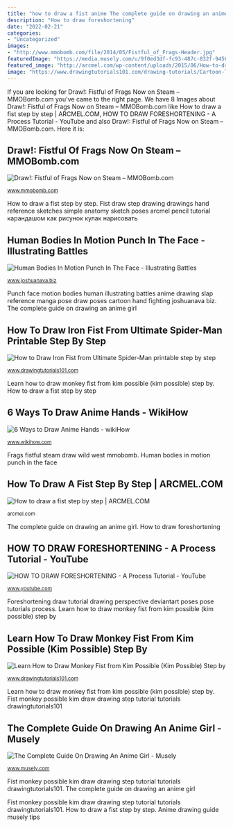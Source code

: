 ```yaml
---
title: "how to draw a fist anime The complete guide on drawing an anime girl"
description: "How to draw foreshortening"
date: "2022-02-21"
categories:
- "Uncategorized"
images:
- "http://www.mmobomb.com/file/2014/05/Fistful_of_Frags-Header.jpg"
featuredImage: "https://media.musely.com/u/9f0ed3df-fc93-487c-832f-945651c98f5e.jpg"
featured_image: "http://arcmel.com/wp-content/uploads/2015/06/How-to-draw-a-fist-step-by-step-3-389x470.jpg"
image: "https://www.drawingtutorials101.com/drawing-tutorials/Cartoon-TV/Kim-Possible/monkey-fist/how-to-draw-Monkey-Fist-from-Kim-Possible-step-0.png"
---
```


If you are looking for Draw!: Fistful of Frags Now on Steam – MMOBomb.com you've came to the right page. We have 8 Images about Draw!: Fistful of Frags Now on Steam – MMOBomb.com like How to draw a fist step by step | ARCMEL.COM, HOW TO DRAW FORESHORTENING - A Process Tutorial - YouTube and also Draw!: Fistful of Frags Now on Steam – MMOBomb.com. Here it is:

## Draw!: Fistful Of Frags Now On Steam – MMOBomb.com

![Draw!: Fistful of Frags Now on Steam – MMOBomb.com](http://www.mmobomb.com/file/2014/05/Fistful_of_Frags-Header.jpg "6 ways to draw anime hands")

<small>www.mmobomb.com</small>

How to draw a fist step by step. Fist draw step drawing drawings hand reference sketches simple anatomy sketch poses arcmel pencil tutorial карандашом как рисунок кулак нарисовать

## Human Bodies In Motion Punch In The Face - Illustrating Battles

![Human Bodies In Motion Punch In The Face - Illustrating Battles](https://www.joshuanava.biz/illustrating-battles/images/1833_15_132-anime-slap.jpg "Human bodies in motion punch in the face")

<small>www.joshuanava.biz</small>

Punch face motion bodies human illustrating battles anime drawing slap reference manga pose draw poses cartoon hand fighting joshuanava biz. The complete guide on drawing an anime girl

## How To Draw Iron Fist From Ultimate Spider-Man Printable Step By Step

![How to Draw Iron Fist from Ultimate Spider-Man printable step by step](https://www.drawingtutorials101.com/drawing-tutorials/Cartoon-TV/Ultimate-Spider-Man/iron-fist/How-to-Draw-Iron-Fist-from-Ultimate-Spider-Man-step-by-step.png "Anime drawing guide musely tips")

<small>www.drawingtutorials101.com</small>

Learn how to draw monkey fist from kim possible (kim possible) step by. How to draw a fist step by step

## 6 Ways To Draw Anime Hands - WikiHow

![6 Ways to Draw Anime Hands - wikiHow](https://www.wikihow.com/images/thumb/d/d9/User-Completed-Image-Draw-Anime-Hands-2017.04.05-07.01.41.0.jpg/670px-User-Completed-Image-Draw-Anime-Hands-2017.04.05-07.01.41.0.jpg "How to draw foreshortening")

<small>www.wikihow.com</small>

Frags fistful steam draw wild west mmobomb. Human bodies in motion punch in the face

## How To Draw A Fist Step By Step | ARCMEL.COM

![How to draw a fist step by step | ARCMEL.COM](http://arcmel.com/wp-content/uploads/2015/06/How-to-draw-a-fist-step-by-step-3-389x470.jpg "How to draw iron fist from ultimate spider-man printable step by step")

<small>arcmel.com</small>

The complete guide on drawing an anime girl. How to draw foreshortening

## HOW TO DRAW FORESHORTENING - A Process Tutorial - YouTube

![HOW TO DRAW FORESHORTENING - A Process Tutorial - YouTube](https://i.ytimg.com/vi/rBaA8N4bxMM/maxresdefault.jpg "Frags fistful steam draw wild west mmobomb")

<small>www.youtube.com</small>

Foreshortening draw tutorial drawing perspective deviantart poses pose tutorials process. Learn how to draw monkey fist from kim possible (kim possible) step by

## Learn How To Draw Monkey Fist From Kim Possible (Kim Possible) Step By

![Learn How to Draw Monkey Fist from Kim Possible (Kim Possible) Step by](https://www.drawingtutorials101.com/drawing-tutorials/Cartoon-TV/Kim-Possible/monkey-fist/how-to-draw-Monkey-Fist-from-Kim-Possible-step-0.png "Spider iron draw fist man ultimate step drawing drawingtutorials101 cartoon")

<small>www.drawingtutorials101.com</small>

Learn how to draw monkey fist from kim possible (kim possible) step by. Fist monkey possible kim draw drawing step tutorial tutorials drawingtutorials101

## The Complete Guide On Drawing An Anime Girl - Musely

![The Complete Guide On Drawing An Anime Girl - Musely](https://media.musely.com/u/9f0ed3df-fc93-487c-832f-945651c98f5e.jpg "Punch face motion bodies human illustrating battles anime drawing slap reference manga pose draw poses cartoon hand fighting joshuanava biz")

<small>www.musely.com</small>

Fist monkey possible kim draw drawing step tutorial tutorials drawingtutorials101. The complete guide on drawing an anime girl

Fist monkey possible kim draw drawing step tutorial tutorials drawingtutorials101. How to draw a fist step by step. Anime drawing guide musely tips

